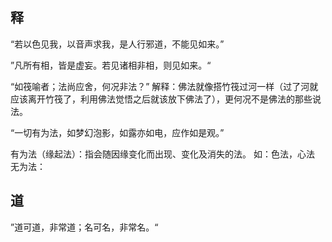 

## 释

“若以色见我，以音声求我，是人行邪道，不能见如来。”

”凡所有相，皆是虚妄。若见诸相非相，则见如来。“

“如筏喻者；法尚应舍，何况非法？”
解释：佛法就像搭竹筏过河一样（过了河就应该离开竹筏了，利用佛法觉悟之后就该放下佛法了），更何况不是佛法的那些说法。

“一切有为法，如梦幻泡影，如露亦如电，应作如是观。”

有为法（缘起法）：指会随因缘变化而出现、变化及消失的法。
       如：色法，心法
无为法：
## 道

”道可道，非常道；名可名，非常名。“